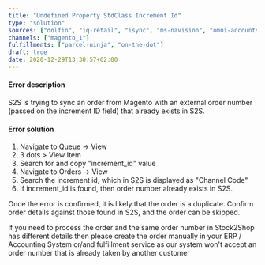 ```yaml
---
title: "Undefined Property StdClass Increment Id"
type: "solution"
sources: ["dolfin", "iq-retail", "isync", "ms-navision", "omni-accounts", "pastel-partner", "sage-50cloud-pastel-xpress", "sage-200-evolution", "sage-300cloud", "sage-business-cloud-financials", "sage-evolution", "sage-one", "sage-pastel-evolution", "sap", "syspro" ]
channels: ["magento_1"]
fulfillments: ["parcel-ninja", "on-the-dot"]
draft: true
date: 2020-12-29T13:30:57+02:00
---
```


#### Error description
S2S is trying to sync an order from Magento with an external order number (passed on the increment ID field) that already exists in S2S.

#### Error solution
1. Navigate to Queue -> View
2. 3 dots > View Item
3. Search for and copy "increment_id" value
4. Navigate to Orders -> View
5. Search the increment id, which in S2S is displayed as "Channel Code"
6. If increment_id is found, then order number already exists in S2S.

Once the error is confirmed, it is likely that the order is a duplicate. Confirm order details against those found in S2S, and the order can be skipped.

If you need to process the order and the same order number in Stock2Shop has different details then please create the order manually in your ERP / Accounting System or/and fulfillment service as our system won't accept an order number that is already taken by another customer

